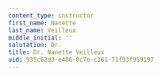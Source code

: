 ```yaml
---
content_type: instructor
first_name: Nanette
last_name: Veilleux
middle_initial: ''
salutation: Dr.
title: Dr. Nanette Veilleux
uid: 935c62d3-e406-0c7e-c361-71f93f959197
---
```

